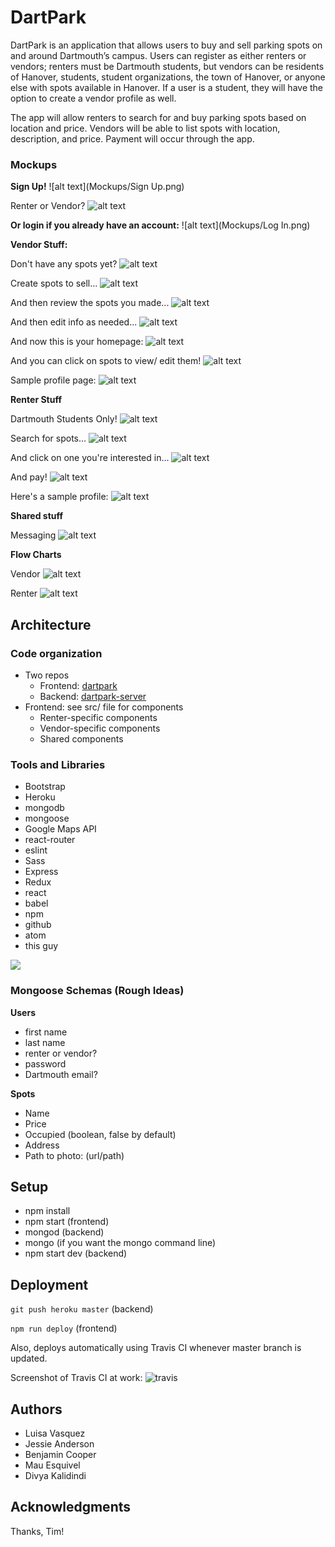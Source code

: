 # DartPark

DartPark is an application that allows users to buy and sell parking spots on and around Dartmouth’s campus. Users can register as either renters or vendors; renters must be Dartmouth students, but vendors can be residents of Hanover, students, student organizations, the town of Hanover, or anyone else with spots available in Hanover. If a user is a student, they will have the option to create a vendor profile as well.

The app will allow renters to search for and buy parking spots based on location and price. Vendors will be able to list spots with location, description, and price. Payment will occur through the app.

### Mockups

**Sign Up!**
![alt text](Mockups/Sign Up.png)

Renter or Vendor?
![alt text](Mockups/SelectAccountType.png)

**Or login if you already have an account:**
![alt text](Mockups/Log In.png)

**Vendor Stuff:**

Don't have any spots yet?
![alt text](Mockups/DefaultVendor-FTU.png)

Create spots to sell...
![alt text](Mockups/AddSpots.png)

And then review the spots you made...
![alt text](Mockups/ViewSpots.png)

And then edit info as needed...
![alt text](Mockups/AddPicPopUp.png)

And now this is your homepage:
![alt text](Mockups/DefaultVendor.png)

And you can click on spots to view/ edit them!
![alt text](Mockups/SpotDetails.png)

Sample profile page:
![alt text](Mockups/EditProfile.png)

**Renter Stuff**

Dartmouth Students Only!
![alt text](Mockups/StudentAuth.png)

Search for spots...
![alt text](Mockups/FindSpot-Select.png)

And click on one you're interested in...
![alt text](Mockups/FindSpot-Search.png)

And pay!
![alt text](Mockups/PayForSpot.png)

Here's a sample profile:
![alt text](Mockups/ProfileRenter.png)


**Shared stuff**

Messaging
![alt text](Mockups/Messaging.png)

**Flow Charts**

Vendor
![alt text](Mockups/FLOW_CHART.png)

Renter
![alt text](Mockups/Renter_FLOWCHART.png)


## Architecture

### Code organization

* Two repos
  * Frontend: [dartpark](https://github.com/jessie-anderson/dartpark)
  * Backend: [dartpark-server](https://github.com/jessie-anderson/dartpark-server)
* Frontend: see src/ file for components
  * Renter-specific components
  * Vendor-specific components
  * Shared components

### Tools and Libraries
* Bootstrap
* Heroku
* mongodb
* mongoose
* Google Maps API
* react-router
* eslint
* Sass
* Express
* Redux
* react
* babel
* npm
* github
* atom
* this guy

![](http://i.imgur.com/B8qZnEO.gif)

### Mongoose Schemas (Rough Ideas)

**Users**

* first name
* last name
* renter or vendor?
* password
* Dartmouth email?

**Spots**

* Name
* Price
* Occupied (boolean, false by default)
* Address
* Path to photo: (url/path)

## Setup

* npm install
* npm start (frontend)
* mongod (backend)
* mongo (if you want the mongo command line)
* npm start dev (backend)


## Deployment

`git push heroku master` (backend)

`npm run deploy` (frontend)

Also, deploys automatically using Travis CI whenever master branch is updated.

Screenshot of Travis CI at work:
![travis](travis.png)


## Authors

* Luisa Vasquez
* Jessie Anderson
* Benjamin Cooper
* Mau Esquivel
* Divya Kalidindi

## Acknowledgments

Thanks, Tim!
